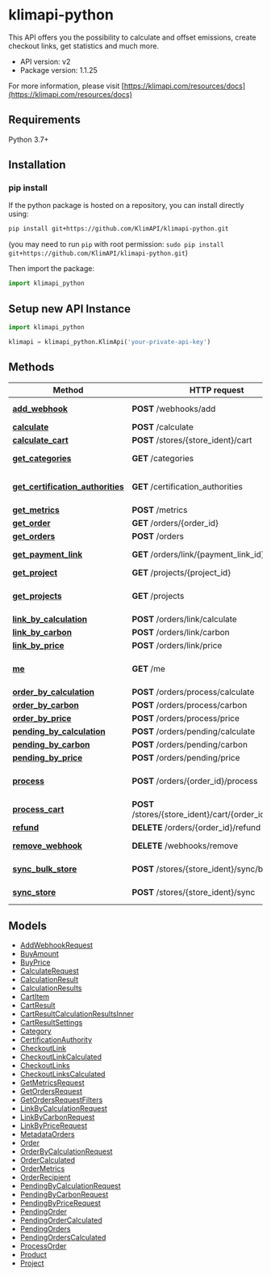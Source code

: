 # klimapi-python
This API offers you the possibility to calculate and offset emissions, create checkout links, get statistics and much more.

- API version: v2
- Package version: 1.1.25

For more information, please visit [https://klimapi.com/resources/docs](https://klimapi.com/resources/docs)

## Requirements

Python 3.7+

## Installation

### pip install

If the python package is hosted on a repository, you can install directly using:

```sh
pip install git+https://github.com/KlimAPI/klimapi-python.git
```
(you may need to run `pip` with root permission: `sudo pip install git+https://github.com/KlimAPI/klimapi-python.git`)

Then import the package:
```python
import klimapi_python
```

## Setup new API Instance

```python
import klimapi_python

klimapi = klimapi_python.KlimApi('your-private-api-key')
```

## Methods

Method | HTTP request | Description
------------- | ------------- | -------------
[**add_webhook**](docs/KlimApi.md#add_webhook) | **POST** /webhooks/add | Add Webhook
[**calculate**](docs/KlimApi.md#calculate) | **POST** /calculate | Calculate
[**calculate_cart**](docs/KlimApi.md#calculate_cart) | **POST** /stores/{store_ident}/cart | Calculate
[**get_categories**](docs/KlimApi.md#get_categories) | **GET** /categories | Get all Categories
[**get_certification_authorities**](docs/KlimApi.md#get_certification_authorities) | **GET** /certification_authorities | Get all Certification Authorities
[**get_metrics**](docs/KlimApi.md#get_metrics) | **POST** /metrics | Order Metrics
[**get_order**](docs/KlimApi.md#get_order) | **GET** /orders/{order_id} | Get Order
[**get_orders**](docs/KlimApi.md#get_orders) | **POST** /orders | Get Orders
[**get_payment_link**](docs/KlimApi.md#get_payment_link) | **GET** /orders/link/{payment_link_id} | Get Checkout Link
[**get_project**](docs/KlimApi.md#get_project) | **GET** /projects/{project_id} | Get Project
[**get_projects**](docs/KlimApi.md#get_projects) | **GET** /projects | Get all supported Projects
[**link_by_calculation**](docs/KlimApi.md#link_by_calculation) | **POST** /orders/link/calculate | By calculation
[**link_by_carbon**](docs/KlimApi.md#link_by_carbon) | **POST** /orders/link/carbon | By carbon
[**link_by_price**](docs/KlimApi.md#link_by_price) | **POST** /orders/link/price | By price
[**me**](docs/KlimApi.md#me) | **GET** /me | Get Authenticated User
[**order_by_calculation**](docs/KlimApi.md#order_by_calculation) | **POST** /orders/process/calculate | By calculation
[**order_by_carbon**](docs/KlimApi.md#order_by_carbon) | **POST** /orders/process/carbon | By carbon
[**order_by_price**](docs/KlimApi.md#order_by_price) | **POST** /orders/process/price | By price
[**pending_by_calculation**](docs/KlimApi.md#pending_by_calculation) | **POST** /orders/pending/calculate | By calculation
[**pending_by_carbon**](docs/KlimApi.md#pending_by_carbon) | **POST** /orders/pending/carbon | By carbon
[**pending_by_price**](docs/KlimApi.md#pending_by_price) | **POST** /orders/pending/price | By price
[**process**](docs/KlimApi.md#process) | **POST** /orders/{order_id}/process | Process pending Order
[**process_cart**](docs/KlimApi.md#process_cart) | **POST** /stores/{store_ident}/cart/{order_id}/process | Process cart
[**refund**](docs/KlimApi.md#refund) | **DELETE** /orders/{order_id}/refund | Refund Order
[**remove_webhook**](docs/KlimApi.md#remove_webhook) | **DELETE** /webhooks/remove | Remove Webhook
[**sync_bulk_store**](docs/KlimApi.md#sync_bulk_store) | **POST** /stores/{store_ident}/sync/bulk | Sync multiple Products
[**sync_store**](docs/KlimApi.md#sync_store) | **POST** /stores/{store_ident}/sync | Sync a single Product


## Models

 - [AddWebhookRequest](docs/AddWebhookRequest.md)
 - [BuyAmount](docs/BuyAmount.md)
 - [BuyPrice](docs/BuyPrice.md)
 - [CalculateRequest](docs/CalculateRequest.md)
 - [CalculationResult](docs/CalculationResult.md)
 - [CalculationResults](docs/CalculationResults.md)
 - [CartItem](docs/CartItem.md)
 - [CartResult](docs/CartResult.md)
 - [CartResultCalculationResultsInner](docs/CartResultCalculationResultsInner.md)
 - [CartResultSettings](docs/CartResultSettings.md)
 - [Category](docs/Category.md)
 - [CertificationAuthority](docs/CertificationAuthority.md)
 - [CheckoutLink](docs/CheckoutLink.md)
 - [CheckoutLinkCalculated](docs/CheckoutLinkCalculated.md)
 - [CheckoutLinks](docs/CheckoutLinks.md)
 - [CheckoutLinksCalculated](docs/CheckoutLinksCalculated.md)
 - [GetMetricsRequest](docs/GetMetricsRequest.md)
 - [GetOrdersRequest](docs/GetOrdersRequest.md)
 - [GetOrdersRequestFilters](docs/GetOrdersRequestFilters.md)
 - [LinkByCalculationRequest](docs/LinkByCalculationRequest.md)
 - [LinkByCarbonRequest](docs/LinkByCarbonRequest.md)
 - [LinkByPriceRequest](docs/LinkByPriceRequest.md)
 - [MetadataOrders](docs/MetadataOrders.md)
 - [Order](docs/Order.md)
 - [OrderByCalculationRequest](docs/OrderByCalculationRequest.md)
 - [OrderCalculated](docs/OrderCalculated.md)
 - [OrderMetrics](docs/OrderMetrics.md)
 - [OrderRecipient](docs/OrderRecipient.md)
 - [PendingByCalculationRequest](docs/PendingByCalculationRequest.md)
 - [PendingByCarbonRequest](docs/PendingByCarbonRequest.md)
 - [PendingByPriceRequest](docs/PendingByPriceRequest.md)
 - [PendingOrder](docs/PendingOrder.md)
 - [PendingOrderCalculated](docs/PendingOrderCalculated.md)
 - [PendingOrders](docs/PendingOrders.md)
 - [PendingOrdersCalculated](docs/PendingOrdersCalculated.md)
 - [ProcessOrder](docs/ProcessOrder.md)
 - [Product](docs/Product.md)
 - [Project](docs/Project.md)


